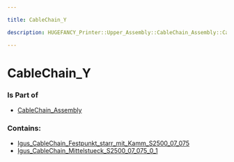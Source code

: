 ```yaml
---

title: CableChain_Y

description: HUGEFANCY_Printer::Upper_Assembly::CableChain_Assembly::CableChain_Y

---
```

# CableChain_Y
<script>
    var geoarray = '{"Igus_CableChain_Mittelstueck_S2500_07_075_0_1": {}, "Igus_CableChain_Festpunkt_starr_mit_Kamm_S2500_07_075": {}}';
</script>
<script>
    var basepath = '/assets/HUGEFANCY_Printer/Upper_Assembly/CableChain_Assembly/CableChain_Y/';
</script>
<link rel="stylesheet" href="/css/container.css">

<div id="container"></div>

<!-- these are the required scripts for the three.js scene -->
<script src="/lib/three.min.js"></script>
<script src="/lib/OrbitControls.js"></script>
<script src="/lib/RectAreaLightUniformsLib.js"></script>
<!-- this is your app's lib file -->
<script src="/lib/triceratops_app.js"></script>
### Is Part of
- [CableChain_Assembly](../CableChain_Assembly)  

### Contains:
- [Igus_CableChain_Festpunkt_starr_mit_Kamm_S2500_07_075](./CableChain_Y/Igus_CableChain_Festpunkt_starr_mit_Kamm_S2500_07_075)  
- [Igus_CableChain_Mittelstueck_S2500_07_075_0_1](./CableChain_Y/Igus_CableChain_Mittelstueck_S2500_07_075_0_1)

